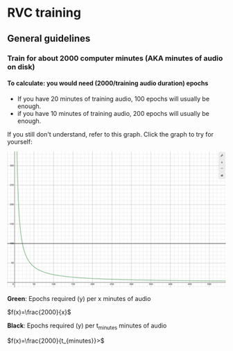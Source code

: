 # RVC training

## General guidelines

### Train for about 2000 computer minutes (AKA minutes of audio on disk)
#### To calculate: you would need (2000/training audio duration) epochs
* If you have 20 minutes of training audio, 100 epochs will usually be enough.
* if you have 10 minutes of training audio, 200 epochs will usually  be enough.

If you still don't understand, refer to this graph. Click the graph to try for yourself:

[![graph.png](graph.png)](https://www.desmos.com/calculator/dtrzof6mjv)

**Green**: Epochs required (y) per x minutes of audio

$f(x)=\frac{2000}{x}$

**Black**: Epochs required (y) per t<sub>minutes</sub> minutes of audio

$f(x)=\frac{2000}{t_{minutes}}>$